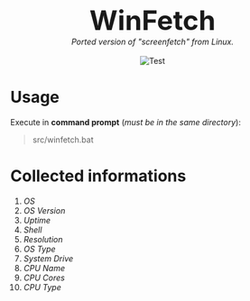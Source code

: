 <p align="center">
	<font size="30"><b>WinFetch</b></font>
	<br>
	<i>Ported version of "screenfetch" from Linux.</i>
	<br><br>
	<img alt="Test" src="https://github.com/hXR16F/WinFetch/blob/master/media/Screenshot_1.png?raw=true">
</p>

# Usage
Execute in **command prompt** (*must be in the same directory*):
> src/winfetch.bat

# Collected informations
1. *OS*
2. *OS Version*
3. *Uptime*
4. *Shell*
5. *Resolution*
6. *OS Type*
7. *System Drive*
8. *CPU Name*
9. *CPU Cores*
10. *CPU Type* 
